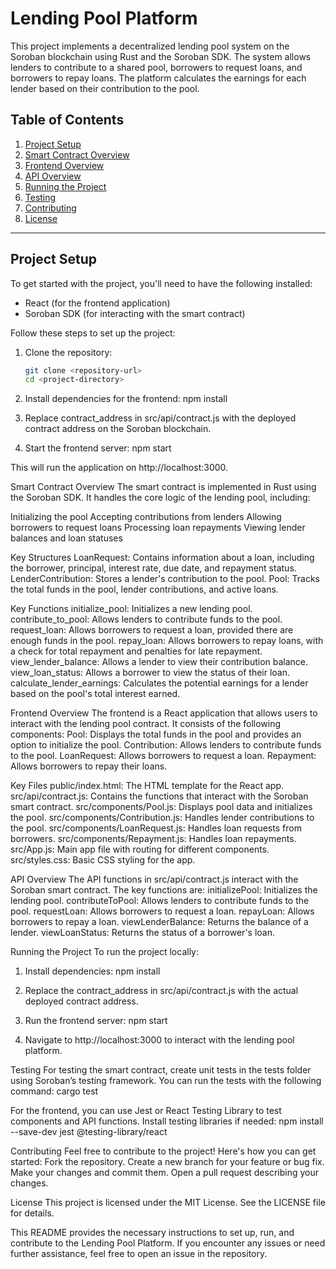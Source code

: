 # Lending Pool Platform

This project implements a decentralized lending pool system on the Soroban blockchain using Rust and the Soroban SDK. The system allows lenders to contribute to a shared pool, borrowers to request loans, and borrowers to repay loans. The platform calculates the earnings for each lender based on their contribution to the pool.

## Table of Contents
1. [Project Setup](#project-setup)
2. [Smart Contract Overview](#smart-contract-overview)
3. [Frontend Overview](#frontend-overview)
4. [API Overview](#api-overview)
5. [Running the Project](#running-the-project)
6. [Testing](#testing)
7. [Contributing](#contributing)
8. [License](#license)

---

## Project Setup

To get started with the project, you'll need to have the following installed:
- React (for the frontend application)
- Soroban SDK (for interacting with the smart contract)

Follow these steps to set up the project:

1. Clone the repository:
   ```bash
   git clone <repository-url>
   cd <project-directory>
2. Install dependencies for the frontend:
     npm install

3. Replace contract_address in src/api/contract.js with the deployed contract address on the Soroban blockchain.

4. Start the frontend server:
    npm start

This will run the application on http://localhost:3000.

Smart Contract Overview
The smart contract is implemented in Rust using the Soroban SDK. It handles the core logic of the lending pool, including:

Initializing the pool
Accepting contributions from lenders
Allowing borrowers to request loans
Processing loan repayments
Viewing lender balances and loan statuses

Key Structures
  LoanRequest: Contains information about a loan, including the borrower, principal, interest rate, due date, and repayment status.
  LenderContribution: Stores a lender's contribution to the pool.
  Pool: Tracks the total funds in the pool, lender contributions, and active loans.

Key Functions
  initialize_pool: Initializes a new lending pool.
  contribute_to_pool: Allows lenders to contribute funds to the pool.
  request_loan: Allows borrowers to request a loan, provided there are enough funds in the pool.
  repay_loan: Allows borrowers to repay loans, with a check for total repayment and penalties for late repayment.
  view_lender_balance: Allows a lender to view their contribution balance.
  view_loan_status: Allows a borrower to view the status of their loan.
  calculate_lender_earnings: Calculates the potential earnings for a lender based on the pool's total interest earned.

Frontend Overview
  The frontend is a React application that allows users to interact with the lending pool contract. It consists of the following components:
    Pool: Displays the total funds in the pool and provides an option to initialize the pool.
    Contribution: Allows lenders to contribute funds to the pool.
    LoanRequest: Allows borrowers to request a loan.
    Repayment: Allows borrowers to repay their loans.

Key Files
  public/index.html: The HTML template for the React app.
  src/api/contract.js: Contains the functions that interact with the Soroban smart contract.
  src/components/Pool.js: Displays pool data and initializes the pool.
  src/components/Contribution.js: Handles lender contributions to the pool.
  src/components/LoanRequest.js: Handles loan requests from borrowers.
  src/components/Repayment.js: Handles loan repayments.
  src/App.js: Main app file with routing for different components.
  src/styles.css: Basic CSS styling for the app.

API Overview
  The API functions in src/api/contract.js interact with the Soroban smart contract. The key functions are:
    initializePool: Initializes the lending pool.
    contributeToPool: Allows lenders to contribute funds to the pool.
    requestLoan: Allows borrowers to request a loan.
    repayLoan: Allows borrowers to repay a loan.
    viewLenderBalance: Returns the balance of a lender.
    viewLoanStatus: Returns the status of a borrower's loan.

Running the Project
To run the project locally:

1. Install dependencies:
    npm install

2. Replace the contract_address in src/api/contract.js with the actual deployed contract address.

3. Run the frontend server:
    npm start
4. Navigate to http://localhost:3000 to interact with the lending pool platform.

Testing
For testing the smart contract, create unit tests in the tests folder using Soroban’s testing framework. You can run the tests with the following command:
  cargo test

For the frontend, you can use Jest or React Testing Library to test components and API functions. Install testing libraries if needed:
  npm install --save-dev jest @testing-library/react

Contributing
Feel free to contribute to the project! Here's how you can get started:
  Fork the repository.
  Create a new branch for your feature or bug fix.
  Make your changes and commit them.
  Open a pull request describing your changes.

License
  This project is licensed under the MIT License. See the LICENSE file for details.

This README provides the necessary instructions to set up, run, and contribute to the Lending Pool Platform. If you encounter any issues or need further assistance, feel free to open an issue in the repository.
